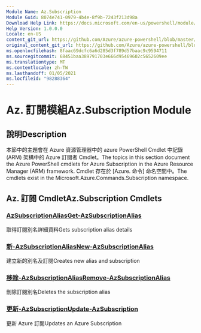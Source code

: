 ```yaml
---
Module Name: Az.Subscription
Module Guid: 8074e741-0979-4b4e-8f9b-7243f213d98a
Download Help Link: https://docs.microsoft.com/en-us/powershell/module/az.subscription
Help Version: 1.0.0.0
Locale: en-US
content_git_url: https://github.com/Azure/azure-powershell/blob/master/src/Subscription/Subscription/help/Az.Subscription.md
original_content_git_url: https://github.com/Azure/azure-powershell/blob/master/src/Subscription/Subscription/help/Az.Subscription.md
ms.openlocfilehash: 8faac69dcfc6a6d285d3f789d57baac9c9594711
ms.sourcegitcommit: 68451baa389791703e666d95469602c5652609ee
ms.translationtype: MT
ms.contentlocale: zh-TW
ms.lasthandoff: 01/05/2021
ms.locfileid: "98288364"
---
```

# <span data-ttu-id="979bf-101">Az. 訂閱模組</span><span class="sxs-lookup"><span data-stu-id="979bf-101">Az.Subscription Module</span></span>
## <span data-ttu-id="979bf-102">說明</span><span class="sxs-lookup"><span data-stu-id="979bf-102">Description</span></span>
<span data-ttu-id="979bf-103">本節中的主題會在 Azure 資源管理器中的 azure PowerShell Cmdlet 中記錄 (ARM) 架構中的 Azure 訂閱者 Cmdlet。</span><span class="sxs-lookup"><span data-stu-id="979bf-103">The topics in this section document the Azure PowerShell cmdlets for Azure Subscription in the Azure Resource Manager (ARM) framework.</span></span> <span data-ttu-id="979bf-104">Cmdlet 存在於 [Azure. 命令] 命名空間中。</span><span class="sxs-lookup"><span data-stu-id="979bf-104">The cmdlets exist in the Microsoft.Azure.Commands.Subscription namespace.</span></span>

## <span data-ttu-id="979bf-105">Az. 訂閱 Cmdlet</span><span class="sxs-lookup"><span data-stu-id="979bf-105">Az.Subscription Cmdlets</span></span>
### [<span data-ttu-id="979bf-106">AzSubscriptionAlias</span><span class="sxs-lookup"><span data-stu-id="979bf-106">Get-AzSubscriptionAlias</span></span>](Get-AzSubscriptionAlias.md)
<span data-ttu-id="979bf-107">取得訂閱別名詳細資料</span><span class="sxs-lookup"><span data-stu-id="979bf-107">Gets subscription alias details</span></span>

### [<span data-ttu-id="979bf-108">新-AzSubscriptionAlias</span><span class="sxs-lookup"><span data-stu-id="979bf-108">New-AzSubscriptionAlias</span></span>](New-AzSubscriptionAlias.md)
<span data-ttu-id="979bf-109">建立新的別名及訂閱</span><span class="sxs-lookup"><span data-stu-id="979bf-109">Creates new alias and subscription</span></span>

### [<span data-ttu-id="979bf-110">移除-AzSubscriptionAlias</span><span class="sxs-lookup"><span data-stu-id="979bf-110">Remove-AzSubscriptionAlias</span></span>](Remove-AzSubscriptionAlias.md)
<span data-ttu-id="979bf-111">刪除訂閱別名</span><span class="sxs-lookup"><span data-stu-id="979bf-111">Deletes the subscription alias</span></span>

### [<span data-ttu-id="979bf-112">更新-AzSubscription</span><span class="sxs-lookup"><span data-stu-id="979bf-112">Update-AzSubscription</span></span>](Update-AzSubscription.md)
<span data-ttu-id="979bf-113">更新 Azure 訂閱</span><span class="sxs-lookup"><span data-stu-id="979bf-113">Updates an Azure Subscription</span></span>

